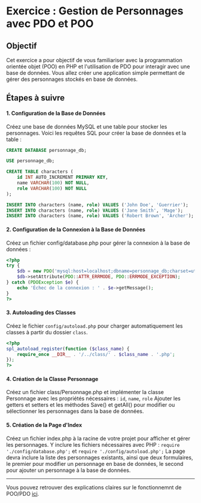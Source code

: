 # Exercice : Gestion de Personnages avec PDO et POO

## Objectif
Cet exercice a pour objectif de vous familiariser avec la programmation orientée objet (POO) en PHP et l'utilisation de PDO pour interagir avec une base de données. 
Vous allez créer une application simple permettant de gérer des personnages stockés en base de données.

## Étapes à suivre
#### 1. Configuration de la Base de Données
Créez une base de données MySQL et une table pour stocker les personnages. Voici les requêtes SQL pour créer la base de données et la table :

```sql
CREATE DATABASE personnage_db;

USE personnage_db;

CREATE TABLE characters (
    id INT AUTO_INCREMENT PRIMARY KEY,
    name VARCHAR(100) NOT NULL,
    role VARCHAR(100) NOT NULL
);

INSERT INTO characters (name, role) VALUES ('John Doe', 'Guerrier');
INSERT INTO characters (name, role) VALUES ('Jane Smith', 'Mage');
INSERT INTO characters (name, role) VALUES ('Robert Brown', 'Archer');
```


#### 2. Configuration de la Connexion à la Base de Données
Créez un fichier config/database.php pour gérer la connexion à la base de données :


```php
<?php
try {
    $db = new PDO('mysql:host=localhost;dbname=personnage_db;charset=utf8', 'root', '');
    $db->setAttribute(PDO::ATTR_ERRMODE, PDO::ERRMODE_EXCEPTION);
} catch (PDOException $e) {
    echo 'Échec de la connexion : ' . $e->getMessage();
}
?>
```


#### 3. Autoloading des Classes
Créez le fichier `config/autoload.php` pour charger automatiquement les classes à partir du dossier `class`.

```php
<?php
spl_autoload_register(function ($class_name) {
    require_once __DIR__ . '/../class/' . $class_name . '.php';
});
?>
```


#### 4. Création de la Classe Personnage
Créez un fichier class/Personnage.php et implémenter la classe Personnage avec les propriétés nécessaires : `id`, `name`, `role`
Ajouter les getters et setters et les méthodes Save() et getAll() pour modifier ou sélectionner les personnages dans la base de données.


#### 5. Création de la Page d'Index
Créez un fichier index.php à la racine de votre projet pour afficher et gérer les personnages.
Y inclure les fichiers nécessaires avec PHP : `require './config/database.php';` et `require './config/autoload.php';`
La page devra inclure la liste des personnages existants, ainsi que deux formulaires, le premier pour modifier un personnage en base de données, le second pour ajouter un personnage à la base de données.


***

Vous pouvez retrouver des explications claires sur le fonctionnemnt de POO/PDO [ici](https://openclassrooms.com/fr/courses/918836-concevez-votre-site-web-avec-php-et-mysql/914293-accedez-aux-donnees-en-php-avec-pdo).
